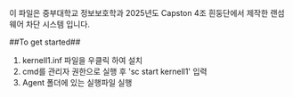 이 파일은 중부대학교 정보보호학과 2025년도 Capston 4조 흰둥단에서 제작한 랜섬웨어 차단 시스템 입니다.

##To get started##

1. kernell1.inf 파일을 우클릭 하여 설치
2. cmd를 관리자 권한으로 실행 후 'sc start kernell1' 입력
3. Agent 폴더에 있는 실행파일 실행
